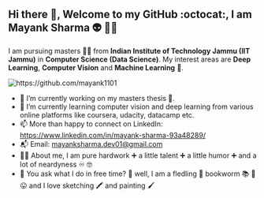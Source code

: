 ## Hi there 👋, Welcome to my GitHub :octocat:, I am Mayank Sharma :alien: :mage_man:

I am pursuing masters :man_student: from **Indian Institute of Technology Jammu (IIT Jammu)** in **Computer Science (Data Science)**. My interest areas are __Deep Learning__, **Computer Vision** and __Machine Learning__ :robot:. 

<p align="left"> <img src="https://komarev.com/ghpvc/?username=mayank1101" alt="https://github.com/mayank1101" /> </p>

- 🔭 I’m currently working on my masters thesis :book:.
- 🌱 I’m currently learning computer vision and deep learning  from various online platforms like coursera, udacity, datacamp etc.
- 📫 More than happy to connect on LinkedIn: https://www.linkedin.com/in/mayank-sharma-93a48289/
- :mailbox_with_mail: Email: mayanksharma.dev01@gmail.com
- :man_student: About me,  I am pure hardwork :heavy_plus_sign: a little talent :heavy_plus_sign: a little humor :heavy_plus_sign: and a lot of neardyness :infinity: :nerd_face:
- :ear_with_hearing_aid: You ask what I do in free time? :thinking: well, I am a fledling :hatched_chick: bookworm :books:	:bug: :stuck_out_tongue:  and I love sketching :crayon: and painting :paintbrush:

<!--
- :ear_with_hearing_aid: I heard you ask, what qualities do I have? Sorry to upset you :thinking: Multitasking :octopus: avid learner :frog:
- 👯 I’m looking to collaborate on ...
- 🤔 I’m looking for help with ...
- 💬 Ask me about ...
- 😄 Pronouns: ...
- ⚡ Fun fact: ...
-->

<!--
<h1 align="center">Hi there 👋, Welcome to my GitHub :octocat:, I am Mayank Sharma :alien: :mage_man:</h1>
<h3 align="center">I am pursuing masters :man_student: from **Indian Institute of Technology Jammu (IIT Jammu)** in **Computer Science (Data Science)**. My interest areas are __Deep Learning__, **Computer Vision** and __Machine Learning__ :robot:. </h3>
<p align="left"> <img src="https://komarev.com/ghpvc/?username=mayank1101" alt="https://github.com/mayank1101" /> </p>

- 🔭 I’m currently working on ** my masters thesis :book:.**

- 👨‍💻 All of my projects are available at [https://github.com/mayank1101](https://github.com/mayank1101)

- 📝 I regulary write articles on [Deep Learning, Computer Vision and Machine Learning](Deep Learning, Computer Vision and Machine Learning)

- mailbox_with_mail: Email: **mayanksharma.dev01@gmail.com**

<p align="left"><img src="https://konpa.github.io/devicon/devicon.git/icons/c/c-original.svg" alt="c" width="20" height="20"/> <img src="https://konpa.github.io/devicon/devicon.git/icons/cplusplus/cplusplus-original.svg" alt="cplusplus" width="20" height="20"/> <img src="https://konpa.github.io/devicon/devicon.git/icons/d3js/d3js-original.svg" alt="d3js" width="20" height="20"/> <img src="https://konpa.github.io/devicon/devicon.git/icons/django/django-original.svg" alt="django" width="20" height="20"/> <img src="https://konpa.github.io/devicon/devicon.git/icons/python/python-original-wordmark.svg" alt="python" width="20" height="20"/></p><p align="center"> <img src="https://github-readme-stats.vercel.app/api?username=https://github.com/mayank1101&show_icons=true" alt="https://github.com/mayank1101" /> </p>

<p align="center">
<a href="https://linkedin.com/in/https://www.linkedin.com/in/mayank-sharma-93a48289/" target="blank"><img align="center" src="https://cdn.jsdelivr.net/npm/simple-icons@3.0.1/icons/linkedin.svg" alt="https://www.linkedin.com/in/mayank-sharma-93a48289/" height="20" width="20" /></a>
<a href="https://kaggle.com/https://www.kaggle.com/mayank1101sharma" target="blank"><img align="center" src="https://cdn.jsdelivr.net/npm/simple-icons@3.0.1/icons/kaggle.svg" alt="https://www.kaggle.com/mayank1101sharma" height="20" width="20" /></a>
<a href="https://fb.com/https://www.facebook.com/may1101ank" target="blank"><img align="center" src="https://cdn.jsdelivr.net/npm/simple-icons@3.0.1/icons/facebook.svg" alt="https://www.facebook.com/may1101ank" height="20" width="20" /></a>
<a href="https://instagram.com/https://www.instagram.com/sharma.d.mayank/" target="blank"><img align="center" src="https://cdn.jsdelivr.net/npm/simple-icons@3.0.1/icons/instagram.svg" alt="https://www.instagram.com/sharma.d.mayank/" height="20" width="20" /></a>
</p>
-->
